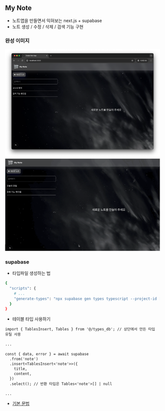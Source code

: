 ## My Note

- 노트앱을 만들면서 익혀보는 next.js + supabase
- 노트 생성 / 수정 / 삭제 / 검색 기능 구현

### 완성 이미지

![main](./readme/main.png)
![main](./readme/function.gif)

### supabase

- 타입파일 생성하는 법

```bash
{
  "scripts": {
    # ...
    "generate-types": "npx supabase gen types typescript --project-id [project_id] --schema public > types_db.ts"
  }
}
```

- 테이블 타입 사용하기

```tsx
import { TablesInsert, Tables } from '@/types_db'; // 상단에서 만든 타입 유틸 사용

...

const { data, error } = await supabase
  .from('note')
  .insert<TablesInsert<'note'>>({
    title,
    content,
  })
  .select(); // 반환 타입은 Tables<'note'>[] | null

...
```

- [기본 문법](https://lopunko.notion.site/Supabase-f6b1fe82197d49c0b7f0582c17732e38)
